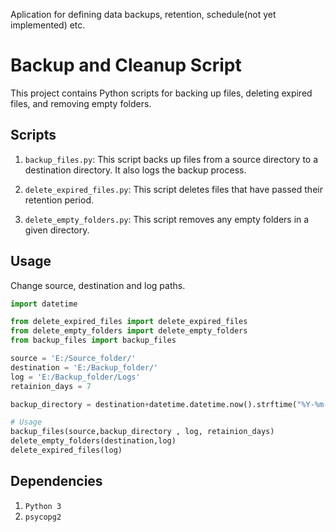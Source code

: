 Aplication for defining data backups, retention, schedule(not yet implemented) etc.


# Backup and Cleanup Script

This project contains Python scripts for backing up files, deleting expired files, and removing empty folders.

## Scripts

1. `backup_files.py`: This script backs up files from a source directory to a destination directory. It also logs the backup process.

2. `delete_expired_files.py`: This script deletes files that have passed their retention period.

3. `delete_empty_folders.py`: This script removes any empty folders in a given directory.

## Usage

Change source, destination and log paths.

```python
import datetime

from delete_expired_files import delete_expired_files
from delete_empty_folders import delete_empty_folders
from backup_files import backup_files 

source = 'E:/Source_folder/'
destination = 'E:/Backup_folder/'
log = 'E:/Backup_folder/Logs'
retainion_days = 7

backup_directory = destination+datetime.datetime.now().strftime("%Y-%m-%d_%H_%M_%S")+"/"

# Usage
backup_files(source,backup_directory , log, retainion_days)
delete_empty_folders(destination,log)
delete_expired_files(log)
```

## Dependencies

1. `Python 3`
2. `psycopg2`

